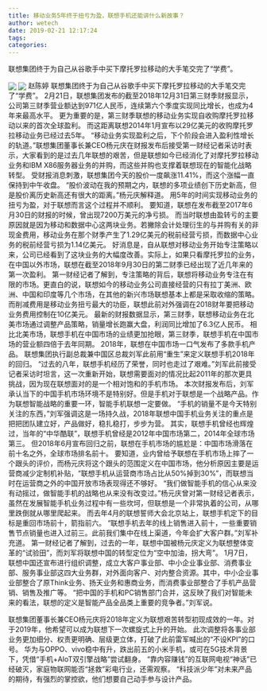 ```yaml
---
title: 移动业务5年终于扭亏为盈，联想手机还能讲什么新故事？
author: wetech
date: 2019-02-21 12:17:24
tags: 
categories: 
---
```

联想集团终于为自己从谷歌手中买下摩托罗拉移动的大手笔交完了“学费”。
<!-- more -->
<img align="center" border="0" src="https://imgcdn.yicai.com/uppics/images/2019/02/e253d65ddc761c1c6329335b58c5e629.jpg" />
<img align="center" border="0" src="https://imgcdn.yicai.com/uppics/images/2019/02/8f00f97d0508500b61bb55f760b00080.jpg" />
赵陈婷
联想集团终于为自己从谷歌手中买下摩托罗拉移动的大手笔交完了“学费”。
2月21日，联想集团发布的截至2018年12月31日第三财季财报显示，公司第三财季营业额达到971亿人民币，连续第六个季度实现同比增长，也成为4年来最高水平。
更为重要的是，第三财季联想的移动业务实现自收购摩托罗拉移动以来的首次全球盈利。
而这距离联想2014年1月宣布以29亿美元的收购摩托罗拉移动业务已经过去5年。
“移动业务实现盈利之后，下个阶段会进入盈利性增长的轨道。”联想集团董事长兼CEO杨元庆在财报发布后接受第一财经记者采访时表示，大家看到的是过去几年联想的艰苦，但是联想如今已经消化了对摩托罗拉移动业务和IBM X86服务器业务的并购，而这些并购也支撑着联想现在的智能化战略转型。
受财报消息刺激，联想集团今天的股价一度飙涨11.41%，而这个涨幅一直保持到中午收盘。
“股价波动在我的预期之内，联想的多项业绩创下历史新高，但是股价离历史新高还有很大的距离。”杨元庆解释道。
用5年的时间实现移动业务的扭亏为盈，对于联想而言这个过程并不顺利。
要知道，联想在发布截至2017年6月30日的财报的时候，曾出现7200万美元的净亏损。
而当时联想由盈转亏的主要原因就是因为移动和数据中心这两块业务。若撇除会计处理衍生的与并购有关的非现金费用，移动业务在那个财季产生了1.29亿美元的税前经营亏损，而数据中心业务的税前经营亏损为1.14亿美元。
好消息是，自从联想对移动业务开始专注策略以来，公司已经看到了这块业务的大幅度改善。实际上，如果只看摩托罗拉的业务，在中国以外市场，联想在截至2018年9月30日的第二财季已经出现了近几年来的第一次盈利。
第一财经记者了解到，专注策略的背后，联想将移动业务专注在有限的市场。更直白的说，联想如今的移动业务公司直接经营的只有拉丁美洲、欧洲、中国和印度等几个市场，在其他的新兴市场联想基本上都是采取收缩的策略。
而削减费用是移动业务扭亏最大的功臣，联想此前对外强调在2018财年要把移动业务费用控制在10亿美元。
最新的财报数据显示，第三财季，联想移动业务在北美市场通过调整产品策略，销量增长跑赢大盘，利润同比增加了6.3亿人民币。
相比北美市场，联想手机在中国市场的业绩更加抢眼，第三财季，联想手机在中国市场的营业额四倍于去年同期。
2018年，联想在中国市场一口气发布了多款手机产品。
联想集团执行副总裁兼中国区总裁刘军此前用“重生”来定义联想手机2018年的回归。
“过去的八年，联想手机经历了荣誉，同时也走过了艰难。”刘军此前接受记者采访时坦言，这一次重新开始，联想需要面对的情况比起2011年的那次更具挑战，因为现在联想面对的是一个相对饱和的手机市场。
本次财报发布后，刘军承认当下的中国手机市场环境不是特别好。但是手机对于联想是一个战略产品。作为联想智能战略的重要一环，智能手机联想一定要做。
“手机的销量不是今天特别关注的东西，”刘军强调这是一场持久战，2018年联想中国手机业务关注的重点是把把团队建立好，产品做好，稳扎稳打，步步为营。
其实，联想手机曾经也辉煌过，当年的“中华酷联”，联想手机曾经是2012年中国市场第二，2014年全球市场第三。
但2018年6月宣布回归之前，联想在手机市场的尴尬是：中国市场滑落在前十名之外，全球市场排名前十。
要知道，业内曾给予联想在手机市场上摔了一个跟头的评价，而杨元庆将这个跟头的范围定义在中国市场，他分析原因主要是运营商减少定制机补贴，“联想手机从运营商市场占比从50%掉到30%”，而联想当时在运营商之外的中国开放市场表现得还不够好。
“我们做智能手机的信心从来没有动摇过，做智能手机的战略也从来没有改变过。”杨元庆曾对第一财经记者表示，虽然在发展智能手机业务过程中有一些坎坷，但联想是一个非常执着的公司，从哪里跌倒就从哪里爬起来。
而去年4月的联想誓师大会北京站上，联想手机定下的目标是重回市场前十，箭指前六。
“联想手机去年的线上销售进入前十，一些重要销售节点销量也进入过前三。此前我们集中在线上渠道，今年会扩大客户群。”刘军补充道。
第一财经记者了解到，过去的一年，联想中国被杨元庆定义为联想整体变革的“试验田”，而刘军将联想中国的转型定位为“空中加油，拐大弯”。
1月7日，联想中国还宣布进行组织调整，成立大客户事业部、中小企业事业部、消费事业部、服务事业部这四大业务群，对外面向客户、对内整合资源。其中，中小企业事业部整合了原Think业务、扬天业务和惠商业务，而消费事业部整合了手机产品营销、销售及推广等。
“把中国的手机和PC销售部门合并，这反映了我们对智能未来的看法，联想的定义是智能产品全品类上重要的竞争者。”刘军说。
 
 
联想集团董事长兼CEO杨元庆将2018年定义为联想艰苦转型初现成效的一年。对于2019年，他希望可以成为联想下一次螺旋式上升的开始。
此次调整将各事业部业务更加细分、权责更明确、层级更立体，打破了此前雷军喊出的“不设KPI”的口号。
华为与OPPO、vivo稳中有升，跌出前五的小米手机，或可在5G技术背景下，凭借“手机+AIoT双引擎战略”尝试翻身。
“靠内容赚钱”的互联网电视“神话”已经破灭，家庭物联网能否“拯救”彩电行业，还需观察。
“科技派少年”对未来产品的期待，有强烈的掌控欲，他们想要自己动手参与设计产品。
